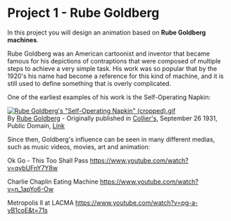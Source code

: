 # Project 1 - Rube Goldberg

In this project you will design an animation based on **Rube Goldberg machines**.

Rube Goldberg was an American cartoonist and inventor that became famous for his depictions of contraptions that were composed of multiple steps to achieve a very simple task. His work was so popular that by the 1920's his name had become a reference for this kind of machine, and it is still used to define something that is overly complicated.

One of the earliest examples of his work is the Self-Operating Napkin:
<p><a href="https://commons.wikimedia.org/wiki/File:Rube_Goldberg%27s_%22Self-Operating_Napkin%22_(cropped).gif#/media/File:Rube_Goldberg%27s_%22Self-Operating_Napkin%22_(cropped).gif"><img src="https://upload.wikimedia.org/wikipedia/commons/a/a9/Rube_Goldberg%27s_%22Self-Operating_Napkin%22_%28cropped%29.gif" alt="Rube Goldberg's &quot;Self-Operating Napkin&quot; (cropped).gif"></a><br>By <a href="https://en.wikipedia.org/wiki/Rube_Goldberg" class="extiw" title="en:Rube Goldberg">Rube Goldberg</a> - Originally published in <a href="https://en.wikipedia.org/wiki/Collier%27s" class="extiw" title="w:Collier's">Collier's</a>, September 26 1931, Public Domain, <a href="https://commons.wikimedia.org/w/index.php?curid=9886955">Link</a></p>

Since then, Goldberg's influence can be seen in many different medias, such as music videos, movies, art and animation:

Ok Go - This Too Shall Pass
https://www.youtube.com/watch?v=qybUFnY7Y8w

Charlie Chaplin Eating Machine
https://www.youtube.com/watch?v=n_1apYo6-Ow

Metropolis ll at LACMA
https://www.youtube.com/watch?v=pg-a-yB1coE&t=71s





